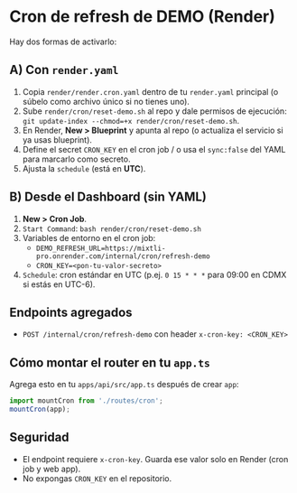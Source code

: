 # Cron de refresh de DEMO (Render)

Hay dos formas de activarlo:

## A) Con `render.yaml`
1. Copia `render/render.cron.yaml` dentro de tu `render.yaml` principal (o súbelo como archivo único si no tienes uno).
2. Sube `render/cron/reset-demo.sh` al repo y dale permisos de ejecución: `git update-index --chmod=+x render/cron/reset-demo.sh`.
3. En Render, **New > Blueprint** y apunta al repo (o actualiza el servicio si ya usas blueprint).
4. Define el secret `CRON_KEY` en el cron job / o usa el `sync:false` del YAML para marcarlo como secreto.
5. Ajusta la `schedule` (está en **UTC**).

## B) Desde el Dashboard (sin YAML)
1. **New > Cron Job**.
2. `Start Command`: `bash render/cron/reset-demo.sh`
3. Variables de entorno en el cron job:
   - `DEMO_REFRESH_URL=https://mixtli-pro.onrender.com/internal/cron/refresh-demo`
   - `CRON_KEY=<pon-tu-valor-secreto>`
4. `Schedule`: cron estándar en UTC (p.ej. `0 15 * * *` para 09:00 en CDMX si estás en UTC-6).

## Endpoints agregados
- `POST /internal/cron/refresh-demo` con header `x-cron-key: <CRON_KEY>`

## Cómo montar el router en tu `app.ts`
Agrega esto en tu `apps/api/src/app.ts` después de crear `app`:

```ts
import mountCron from './routes/cron';
mountCron(app);
```

## Seguridad
- El endpoint requiere `x-cron-key`. Guarda ese valor solo en Render (cron job y web app).
- No expongas `CRON_KEY` en el repositorio.
